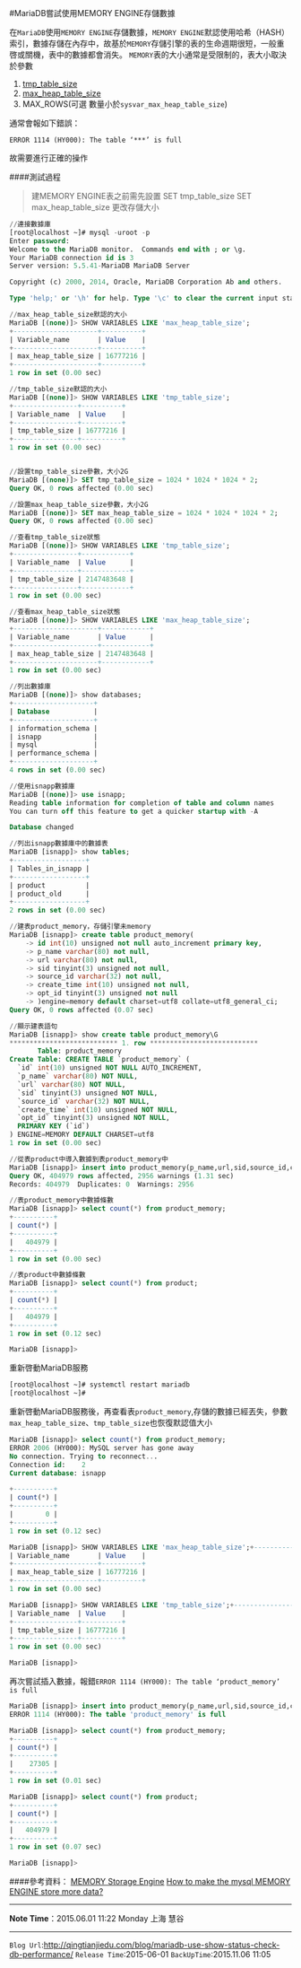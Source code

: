 #MariaDB嘗試使用MEMORY ENGINE存儲數據

在`MariaDB`使用`MEMORY ENGINE`存儲數據，`MEMORY ENGINE`默認使用哈希（HASH）索引，數據存儲在內存中，故基於`MEMORY`存儲引擎的表的生命週期很短，一般重啓或關機，表中的數據都會消失。
`MEMORY`表的大小通常是受限制的，表大小取決於參數
1. [tmp_table_size](http://dev.mysql.com/doc/refman/5.5/en/server-system-variables.html#sysvar_tmp_table_size)
2. [max_heap_table_size](http://dev.mysql.com/doc/refman/5.5/en/server-system-variables.html#sysvar_max_heap_table_size)
3. MAX_ROWS(可選 數量小於`sysvar_max_heap_table_size`)


通常會報如下錯誤：
```
ERROR 1114 (HY000): The table ‘***’ is full
```
故需要進行正確的操作


####測試過程
>建MEMORY ENGINE表之前需先設置
SET tmp_table_size
SET max_heap_table_size
更改存儲大小

```sql
//連接數據庫
[root@localhost ~]# mysql -uroot -p
Enter password:
Welcome to the MariaDB monitor.  Commands end with ; or \g.
Your MariaDB connection id is 3
Server version: 5.5.41-MariaDB MariaDB Server

Copyright (c) 2000, 2014, Oracle, MariaDB Corporation Ab and others.

Type 'help;' or '\h' for help. Type '\c' to clear the current input statement.

//max_heap_table_size默認的大小
MariaDB [(none)]> SHOW VARIABLES LIKE 'max_heap_table_size';
+---------------------+----------+
| Variable_name       | Value    |
+---------------------+----------+
| max_heap_table_size | 16777216 |
+---------------------+----------+
1 row in set (0.00 sec)

//tmp_table_size默認的大小
MariaDB [(none)]> SHOW VARIABLES LIKE 'tmp_table_size';
+----------------+----------+
| Variable_name  | Value    |
+----------------+----------+
| tmp_table_size | 16777216 |
+----------------+----------+
1 row in set (0.00 sec)


//設置tmp_table_size參數，大小2G
MariaDB [(none)]> SET tmp_table_size = 1024 * 1024 * 1024 * 2;
Query OK, 0 rows affected (0.00 sec)

//設置max_heap_table_size參數，大小2G
MariaDB [(none)]> SET max_heap_table_size = 1024 * 1024 * 1024 * 2;
Query OK, 0 rows affected (0.00 sec)

//查看tmp_table_size狀態
MariaDB [(none)]> SHOW VARIABLES LIKE 'tmp_table_size';
+----------------+------------+
| Variable_name  | Value      |
+----------------+------------+
| tmp_table_size | 2147483648 |
+----------------+------------+
1 row in set (0.00 sec)

//查看max_heap_table_size狀態
MariaDB [(none)]> SHOW VARIABLES LIKE 'max_heap_table_size';
+---------------------+------------+
| Variable_name       | Value      |
+---------------------+------------+
| max_heap_table_size | 2147483648 |
+---------------------+------------+
1 row in set (0.00 sec)

//列出數據庫
MariaDB [(none)]> show databases;
+--------------------+
| Database           |
+--------------------+
| information_schema |
| isnapp             |
| mysql              |
| performance_schema |
+--------------------+
4 rows in set (0.00 sec)

//使用isnapp數據庫
MariaDB [(none)]> use isnapp;
Reading table information for completion of table and column names
You can turn off this feature to get a quicker startup with -A

Database changed

//列出isnapp數據庫中的數據表
MariaDB [isnapp]> show tables;
+------------------+
| Tables_in_isnapp |
+------------------+
| product          |
| product_old      |
+------------------+
2 rows in set (0.00 sec)

//建表product_memory，存儲引擎未memory
MariaDB [isnapp]> create table product_memory(
    -> id int(10) unsigned not null auto_increment primary key,
    -> p_name varchar(80) not null,
    -> url varchar(80) not null,
    -> sid tinyint(3) unsigned not null,
    -> source_id varchar(32) not null,
    -> create_time int(10) unsigned not null,
    -> opt_id tinyint(3) unsigned not null
    -> )engine=memory default charset=utf8 collate=utf8_general_ci;
Query OK, 0 rows affected (0.07 sec)

//顯示建表語句
MariaDB [isnapp]> show create table product_memory\G
*************************** 1. row ***************************
       Table: product_memory
Create Table: CREATE TABLE `product_memory` (
  `id` int(10) unsigned NOT NULL AUTO_INCREMENT,
  `p_name` varchar(80) NOT NULL,
  `url` varchar(80) NOT NULL,
  `sid` tinyint(3) unsigned NOT NULL,
  `source_id` varchar(32) NOT NULL,
  `create_time` int(10) unsigned NOT NULL,
  `opt_id` tinyint(3) unsigned NOT NULL,
  PRIMARY KEY (`id`)
) ENGINE=MEMORY DEFAULT CHARSET=utf8
1 row in set (0.00 sec)

//從表product中導入數據到表product_memory中
MariaDB [isnapp]> insert into product_memory(p_name,url,sid,source_id,create_time,opt_id) select p_name,url,sid,source_id,create_time,opt_id from product;
Query OK, 404979 rows affected, 2956 warnings (1.31 sec)
Records: 404979  Duplicates: 0  Warnings: 2956

//表product_memory中數據條數
MariaDB [isnapp]> select count(*) from product_memory;
+----------+
| count(*) |
+----------+
|   404979 |
+----------+
1 row in set (0.00 sec)

//表product中數據條數
MariaDB [isnapp]> select count(*) from product;
+----------+
| count(*) |
+----------+
|   404979 |
+----------+
1 row in set (0.12 sec)

MariaDB [isnapp]>
```

重新啓動MariaDB服務
```sql
[root@localhost ~]# systemctl restart mariadb
[root@localhost ~]#
```

重新啓動MariaDB服務後，再查看表`product_memory`,存儲的數據已經丟失，參數`max_heap_table_size`、`tmp_table_size`也恢復默認值大小

```sql
MariaDB [isnapp]> select count(*) from product_memory;
ERROR 2006 (HY000): MySQL server has gone away
No connection. Trying to reconnect...
Connection id:    2
Current database: isnapp

+----------+
| count(*) |
+----------+
|        0 |
+----------+
1 row in set (0.12 sec)

MariaDB [isnapp]> SHOW VARIABLES LIKE 'max_heap_table_size';+---------------------+----------+
| Variable_name       | Value    |
+---------------------+----------+
| max_heap_table_size | 16777216 |
+---------------------+----------+
1 row in set (0.00 sec)

MariaDB [isnapp]> SHOW VARIABLES LIKE 'tmp_table_size';+----------------+----------+
| Variable_name  | Value    |
+----------------+----------+
| tmp_table_size | 16777216 |
+----------------+----------+
1 row in set (0.00 sec)

MariaDB [isnapp]>
```

再次嘗試插入數據，報錯`ERROR 1114 (HY000): The table ‘product_memory’ is full`

```sql
MariaDB [isnapp]> insert into product_memory(p_name,url,sid,source_id,create_time,opt_id) select p_name,url,sid,source_id,create_time,opt_id from product;
ERROR 1114 (HY000): The table 'product_memory' is full

MariaDB [isnapp]> select count(*) from product_memory;
+----------+
| count(*) |
+----------+
|    27305 |
+----------+
1 row in set (0.01 sec)

MariaDB [isnapp]> select count(*) from product;
+----------+
| count(*) |
+----------+
|   404979 |
+----------+
1 row in set (0.07 sec)

MariaDB [isnapp]>
```

####參考資料：
[MEMORY Storage Engine](https://mariadb.com/kb/en/mariadb/memory-storage-engine/)
[How to make the mysql MEMORY ENGINE store more data?](http://stackoverflow.com/questions/9842720/how-to-make-the-mysql-memory-engine-store-more-data)

---
**Note Time**：2015.06.01 11:22 Monday 上海 慧谷

---

`Blog Url`:<http://qingtianjiedu.com/blog/mariadb-use-show-status-check-db-performance/>
`Release Time`:2015-06-01
`BackUpTime`:2015.11.06 11:05
